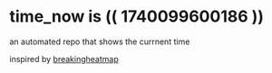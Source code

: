 # time_now is (( 1740099600186 ))

an automated repo that shows the currnent time

inspired by [breakingheatmap](https://github.com/breakingheatmap/breakingheatmap)